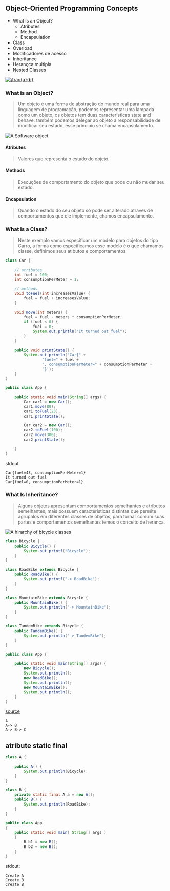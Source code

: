 ## Object-Oriented Programming Concepts
    
- What is an Object?
    - Atributes
    - Method
    - Encapsulation
- Class
- Overload
- Modificadores de acesso
- Inheritance
- Herançca multipla
- Nested Classes  


<a href="https://www.codecogs.com/eqnedit.php?latex=\frac{a}{b}" target="_blank"><img src="https://latex.codecogs.com/gif.latex?\frac{a}{b}" title="\frac{a}{b}" /></a> 

### What is an Object?

>    Um objeto é uma forma de abstração do mundo real para uma linguagem de programação, podemos representar uma lampada
>como um objeto, os objetos tem duas caracteristicas state and behave. também podemos delegar ao objeto a
>responsabilidade de modificar seu estado, esse príncipio se chama encapsulamento.

![A Software object](https://docs.oracle.com/javase/tutorial/figures/java/concepts-object.gif)

#### Atributes
> Valores que representa o estado do objeto.

#### Methods
> Execuções de comportamento do objeto que pode ou não mudar seu estado.

#### Encapsulation
>    Quando o estado do seu objeto só pode ser alterado atraves de comportamentos que ele implemente, chamos
> encapsulamento.

### What is a Class?
> Neste exemplo vamos especificar um modelo para objetos do tipo Carro, a forma como especificamos esse modelo é 
> o que chamamos classe, definimos seus atibutos e comportamentos.

```java
class Car {
    
    // atributes
    int fuel = 100;
    int consumptionPerMeter = 1;

    // methods
    void toFuel(int increasesValue) {
        fuel = fuel + increasesValue;
    }

    void move(int meters) {
        fuel = fuel - meters * consumptionPerMeter;
        if (fuel < 0) {
            fuel = 0;
            System.out.println("It turned out fuel");
        }
    }

    public void printState() {
        System.out.println("Car{" +
                "fuel=" + fuel +
                ", consumptionPerMeter=" + consumptionPerMeter +
                '}');
    }
}

public class App {

    public static void main(String[] args) {
        Car car1 = new Car();
        car1.move(80);
        car1.toFuel(23);
        car1.printState();

        Car car2 = new Car();
        car2.toFuel(100);
        car2.move(300);
        car2.printState();

    }
}
```    
stdout

    Car{fuel=43, consumptionPerMeter=1}
    It turned out fuel
    Car{fuel=0, consumptionPerMeter=1}

### What Is Inheritance?
> Alguns objetos apresentam comportamentos semelhantes e atributos semelhantes, mais possuem caracteristicas distintas
> que permite agrupalos em diferentes classes de objetos, para tornar comum suas partes e comportamentos semelhantes
> temos o conceito de herança.

![A hirarchy of bicycle classes](https://docs.oracle.com/javase/tutorial/figures/java/concepts-bikeHierarchy.gif)

```java
class Bicycle {
    public Bicycle() {
        System.out.printf("Bicycle");
    }
}

class RoadBike extends Bicycle {
    public RoadBike() {
        System.out.printf("-> RoadBike");
    }
}

class MountainBike extends Bicycle {
    public MountainBike() {
        System.out.println("-> MountainBike");
    }
}

class TandemBike extends Bicycle {
    public TandemBike() {
        System.out.println("-> TandemBike");
    }
}

public class App {

    public static void main(String[] args) {
        new Bicycle();
        System.out.println();
        new RoadBike();
        System.out.println();
        new MountainBike();
        System.out.println();
    }
}
```
[source](src/main/java/com/mfilipelino/app/App.java)

    A
    A-> B
    A-> B-> C
     
    
## atribute static final

```java
class A {

    public A() {
        System.out.println(Bicycle);
    }
}

class B {
    private static final A a = new A();
    public B() {
        System.out.println(RoadBike);
    }
}

public class App 
{
    public static void main( String[] args )
    {
        B b1 = new B();
        B b2 = new B();
    }
}
```
stdout:

    Create A
    Create B
    Create B